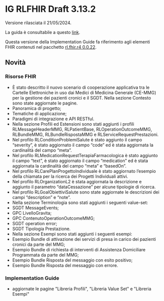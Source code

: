 # IG RLFHIR Draft 3.13.2

Versione rilasciata il 21/05/2024. 

La guida è consultabile a questo [link](https://simplifier.net/guide/ig-rlfhir-draft?version=3.13.2).

Questa versione della Implementation Guide fa riferimento agli elementi FHIR contenuti nel pacchetto [rl.fhir.r4 0.0.22](https://simplifier.net/packages/rl.fhir.r4.draft/0.0.22).

## Novità
### Risorse FHIR

 - È stato descritto il nuovo scenario di cooperazione applicativa tra le Cartelle Elettroniche in uso dai Medici di Medicina Generale (CE-MMG) per la gestione dei pazienti cronici e il SGDT. Nella sezione Contesto sono state aggiornate le pagine.
  - Panoramica di progetto;
  - Tematiche di applicazione;
  - Paradigmi di integrazione e API RESTful.
 - Nella sezione Profili ed Estensioni sono stati aggiunti i profili RLMessageHeaderMMG, RLPatientBase, RLOperationOutcomeMMG, RLBundleMMG, RLBundleRispostaMMG e RLServiceRequestPrestazioni.
 - Nel profilo RLConditionProblemiSalute è stato aggiunto il campo “severity”, è stato aggiornato il campo “code” ed è stata aggiornata la cardinalità del campo “meta”.
 - Nel profilo RLMedicationRequestTerapiaFarmacologica è stato aggiunto il campo “text”, è stato aggiornato il campo “medication” ed è stata aggiornata la cardinalità del campo “meta” e “basedOn”.
 - Nel profilo RLCarePlanProgettoIndividuale è stato aggiornato l’esempio della chiamata per la ricerca dei Progetti Individuali attivi.
 - Nel profilo RLOrganizationL2 è stata aggiornata la descrizione e aggiunto il parametro “dataCessazione” per alcune tipologie di ricerca.
 - Nel profilo RLGoalObiettiviSalute sono state aggiornate le descrizioni dei campi “description” e “note”.
 - Nella sezione Terminologia sono stati aggiunti i seguenti value-set:
  - SGDT MessageEvents;
  - GPC LivelloGravita;
  - GPC ContenutoOperationOutcomeMMG;
  - SGDT operation error;
  - SGDT Tipologia Prestazione.
 - Nella sezione Esempi sono stati aggiunti i seguenti esempi:
  - Esempio Bundle di attivazione dei servizi di presa in carico dei pazienti cronici da parte del MMG;
  - Esempio Bundle di richiesta di interventi di Assistenza Domiciliare Programmata da parte del MMG;
  - Esempio Bundle Risposta del messaggio con esito positivo;
  - Esempio Bundle Risposta del messaggio con errore.

### Implementation Guide
- aggiornate le pagine "Libreria Profili", "Libreria Value Set" e "Libreria Esempi"